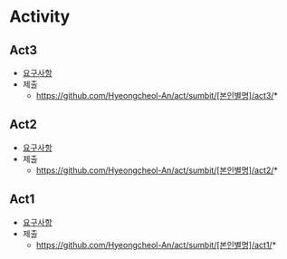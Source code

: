 # Activity

## Act3

- [요구사항](https://github.com/Hyeongcheol-An/act/tree/master/activity/act3)
- 제출
    - https://github.com/Hyeongcheol-An/act/sumbit/[본인별명]/act3/*

## Act2

- [요구사항](https://github.com/Hyeongcheol-An/act/tree/master/activity/act2)
- 제출
    - https://github.com/Hyeongcheol-An/act/sumbit/[본인별명]/act2/*

## Act1

- [요구사항](https://github.com/Hyeongcheol-An/act/tree/master/activity/act1)
- 제출
    - https://github.com/Hyeongcheol-An/act/sumbit/[본인별명]/act1/*